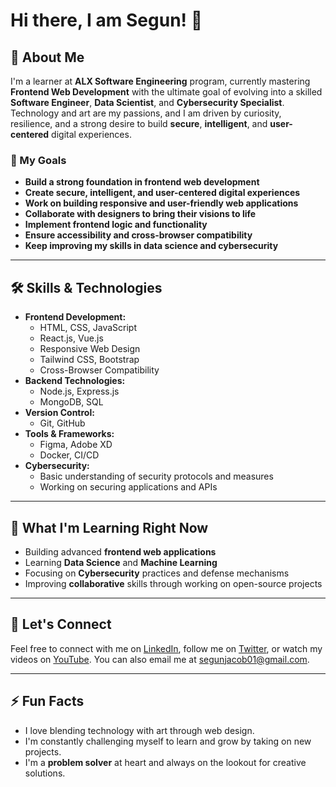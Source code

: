 # Hi there, I am Segun! 👋

## 🚀 About Me

I'm a learner at **ALX Software Engineering** program, currently mastering **Frontend Web Development** with the ultimate goal of evolving into a skilled **Software Engineer**, **Data Scientist**, and **Cybersecurity Specialist**. Technology and art are my passions, and I am driven by curiosity, resilience, and a strong desire to build **secure**, **intelligent**, and **user-centered** digital experiences.

### 🎯 My Goals
- **Build a strong foundation in frontend web development**
- **Create secure, intelligent, and user-centered digital experiences**
- **Work on building responsive and user-friendly web applications**
- **Collaborate with designers to bring their visions to life**
- **Implement frontend logic and functionality**
- **Ensure accessibility and cross-browser compatibility**
- **Keep improving my skills in data science and cybersecurity**

---

## 🛠️ **Skills & Technologies**

- **Frontend Development:** 
    - HTML, CSS, JavaScript
    - React.js, Vue.js
    - Responsive Web Design
    - Tailwind CSS, Bootstrap
    - Cross-Browser Compatibility
- **Backend Technologies:** 
    - Node.js, Express.js
    - MongoDB, SQL
- **Version Control:** 
    - Git, GitHub
- **Tools & Frameworks:** 
    - Figma, Adobe XD
    - Docker, CI/CD
- **Cybersecurity:**
    - Basic understanding of security protocols and measures
    - Working on securing applications and APIs

---

## 🌱 **What I'm Learning Right Now**
- Building advanced **frontend web applications**
- Learning **Data Science** and **Machine Learning**
- Focusing on **Cybersecurity** practices and defense mechanisms
- Improving **collaborative** skills through working on open-source projects

---

## 🤝 **Let's Connect**

Feel free to connect with me on [LinkedIn](https://www.linkedin.com/in/segun-jacob-ezekiel/), follow me on [Twitter](https://x.com/JacobSegun13), or watch my videos on [YouTube](https://www.youtube.com/@segunjacob4791). You can also email me at [segunjacob01@gmail.com](mailto:segunjacob01@gmail.com).

---

## ⚡ **Fun Facts**
- I love blending technology with art through web design.
- I'm constantly challenging myself to learn and grow by taking on new projects.
- I'm a **problem solver** at heart and always on the lookout for creative solutions.
